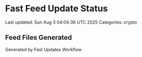 # Fast Feed Update Status
Last updated: Sun Aug  3 04:04:36 UTC 2025
Categories: crypto

## Feed Files Generated

Generated by Fast Updates Workflow

